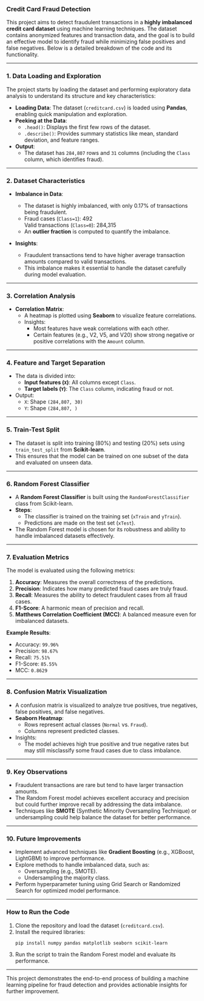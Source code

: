 ### Credit Card Fraud Detection

This project aims to detect fraudulent transactions in a **highly imbalanced credit card dataset** using machine learning techniques. The dataset contains anonymized features and transaction data, and the goal is to build an effective model to identify fraud while minimizing false positives and false negatives. Below is a detailed breakdown of the code and its functionality.

---

### **1. Data Loading and Exploration**
The project starts by loading the dataset and performing exploratory data analysis to understand its structure and key characteristics:
- **Loading Data**:
  The dataset (`creditcard.csv`) is loaded using **Pandas**, enabling quick manipulation and exploration.
- **Peeking at the Data**:
  - `.head()`: Displays the first few rows of the dataset.
  - `.describe()`: Provides summary statistics like mean, standard deviation, and feature ranges.
- **Output**:
  - The dataset has `284,807` rows and `31` columns (including the `Class` column, which identifies fraud).

---

### **2. Dataset Characteristics**
- **Imbalance in Data**:
  - The dataset is highly imbalanced, with only 0.17% of transactions being fraudulent.
  - Fraud cases (`Class=1`): 492  
    Valid transactions (`Class=0`): 284,315
  - An **outlier fraction** is computed to quantify the imbalance.

- **Insights**:
  - Fraudulent transactions tend to have higher average transaction amounts compared to valid transactions.
  - This imbalance makes it essential to handle the dataset carefully during model evaluation.

---

### **3. Correlation Analysis**
- **Correlation Matrix**:
  - A heatmap is plotted using **Seaborn** to visualize feature correlations.
  - Insights:
    - Most features have weak correlations with each other.
    - Certain features (e.g., V2, V5, and V20) show strong negative or positive correlations with the `Amount` column.

---

### **4. Feature and Target Separation**
- The data is divided into:
  - **Input features (`X`)**: All columns except `Class`.
  - **Target labels (`Y`)**: The `Class` column, indicating fraud or not.
- Output:
  - `X`: Shape `(284,807, 30)`
  - `Y`: Shape `(284,807, )`

---

### **5. Train-Test Split**
- The dataset is split into training (80%) and testing (20%) sets using `train_test_split` from **Scikit-learn**.
- This ensures that the model can be trained on one subset of the data and evaluated on unseen data.

---

### **6. Random Forest Classifier**
- A **Random Forest Classifier** is built using the `RandomForestClassifier` class from Scikit-learn.
- **Steps**:
  - The classifier is trained on the training set (`xTrain` and `yTrain`).
  - Predictions are made on the test set (`xTest`).
- The Random Forest model is chosen for its robustness and ability to handle imbalanced datasets effectively.

---

### **7. Evaluation Metrics**
The model is evaluated using the following metrics:
1. **Accuracy**:
   Measures the overall correctness of the predictions.
2. **Precision**:
   Indicates how many predicted fraud cases are truly fraud.
3. **Recall**:
   Measures the ability to detect fraudulent cases from all fraud cases.
4. **F1-Score**:
   A harmonic mean of precision and recall.
5. **Matthews Correlation Coefficient (MCC)**:
   A balanced measure even for imbalanced datasets.

**Example Results**:
- Accuracy: `99.96%`
- Precision: `98.67%`
- Recall: `75.51%`
- F1-Score: `85.55%`
- MCC: `0.8629`

---

### **8. Confusion Matrix Visualization**
- A confusion matrix is visualized to analyze true positives, true negatives, false positives, and false negatives.
- **Seaborn Heatmap**:
  - Rows represent actual classes (`Normal` vs. `Fraud`).
  - Columns represent predicted classes.
- Insights:
  - The model achieves high true positive and true negative rates but may still misclassify some fraud cases due to class imbalance.

---

### **9. Key Observations**
- Fraudulent transactions are rare but tend to have larger transaction amounts.
- The Random Forest model achieves excellent accuracy and precision but could further improve recall by addressing the data imbalance.
- Techniques like **SMOTE** (Synthetic Minority Oversampling Technique) or undersampling could help balance the dataset for better performance.

---

### **10. Future Improvements**
- Implement advanced techniques like **Gradient Boosting** (e.g., XGBoost, LightGBM) to improve performance.
- Explore methods to handle imbalanced data, such as:
  - Oversampling (e.g., SMOTE).
  - Undersampling the majority class.
- Perform hyperparameter tuning using Grid Search or Randomized Search for optimized model performance.

---

### **How to Run the Code**
1. Clone the repository and load the dataset (`creditcard.csv`).
2. Install the required libraries:  
   ```bash
   pip install numpy pandas matplotlib seaborn scikit-learn
   ```
3. Run the script to train the Random Forest model and evaluate its performance.

---

This project demonstrates the end-to-end process of building a machine learning pipeline for fraud detection and provides actionable insights for further improvement.
